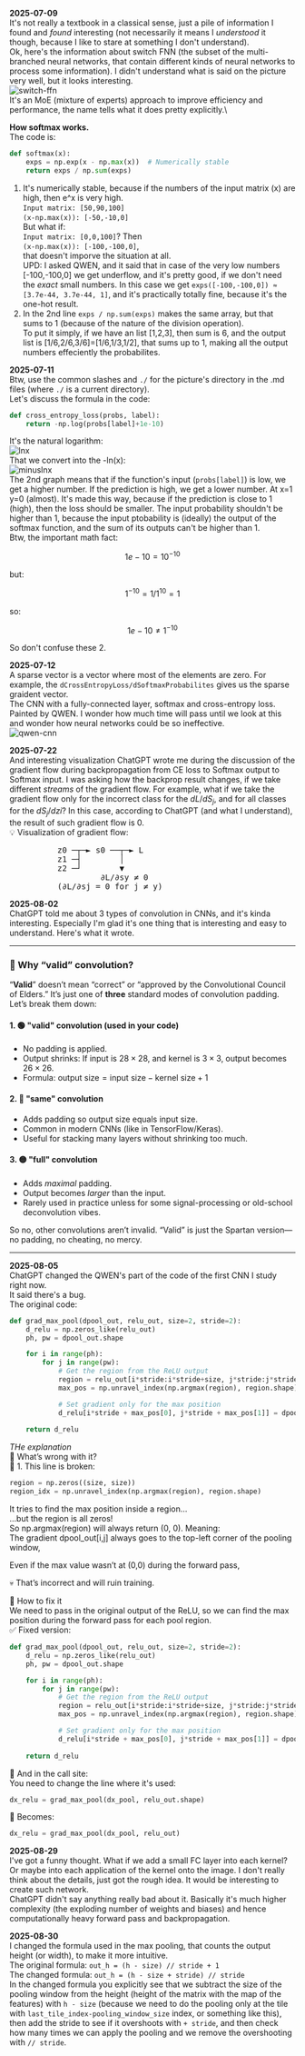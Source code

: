 **2025-07-09**\
It's not really a textbook in a classical sense, just a pile of information I found and *found* interesting (not necessarily it means I *understood* it though, because I like to stare at something I don't understand).\
Ok, here's the information about switch FNN (the subset of the multi-branched neural networks, that contain different kinds of neural networks to process some information). I didn't understand what is said on the picture very well, but it looks interesting.\
![switch-ffn](./ml_diary_pictures/switch-ffn.png)\
It's an MoE (mixture of experts) approach to improve efficiency and performance, the name tells what it does pretty explicitly.\

**How softmax works.**\
The code is:
```Python
def softmax(x):
    exps = np.exp(x - np.max(x))  # Numerically stable
    return exps / np.sum(exps)
```
1) It's numerically stable, because if the numbers of the input matrix (x) are high, then e^x is very high.\
`Input matrix: [50,90,100]`\
`(x-np.max(x)): [-50,-10,0]`\
But what if:\
`Input matrix: [0,0,100]`? Then\
`(x-np.max(x)): [-100,-100,0]`,\
that doesn't imporve the situation at all.\
UPD: I asked QWEN, and it said that in case of the very low numbers [-100,-100,0] we get underflow, and it's pretty good, if we don't need the *exact* small numbers. In this case we get `exps([-100,-100,0]) ≈ [3.7e-44, 3.7e-44, 1]`, and it's practically totally fine, because it's the one-hot result.
2) In the 2nd line `exps / np.sum(exps)` makes the same array, but that sums to 1 (because of the nature of the division operation).\
To put it simply, if we have an list [1,2,3], then sum is 6, and the output list is [1/6,2/6,3/6]=[1/6,1/3,1/2], that sums up to 1, making all the output numbers effeciently the probabilites.

**2025-07-11**\
Btw, use the common slashes and `./` for the picture's directory in the .md files (where `./` is a current directory).\
Let's discuss the formula in the code:
```Python
def cross_entropy_loss(probs, label):
    return -np.log(probs[label]+1e-10)
```
It's the natural logarithm:\
![lnx](./ml_diary_pictures/lnx.png)\
That we convert into the -ln(x):\
![minuslnx](./ml_diary_pictures/minuslnx.png)\
The 2nd graph means that if the function's input (`probs[label]`) is low, we get a higher number. If the prediction is high, we get a lower number. At x=1 y=0 (almost). It's made this way, because if the prediction is close to 1 (high), then the loss should be smaller. The input probability shouldn't be higher than 1, because the input ptobability is (ideally) the output of the softmax function, and the sum of its outputs can't be higher than 1.\
Btw, the important math fact:
```math
1e-10=10^{-10}
```
but:
```math
1^{-10}=1/{1^{10}}=1
```
so:
```math
1e-10≠1^{-10}
```
So don't confuse these 2.

**2025-07-12**\
A sparse vector is a vector where most of the elements are zero. For example, the `dCrossEntropyLoss/dSoftmaxProbabilites` gives us the sparse graident vector.\
The CNN with a fully-connected layer, softmax and cross-entropy loss. Painted by QWEN. I wonder how much time will pass until we look at this and wonder how neural networks could be so ineffective.\
![qwen-cnn](./ml_diary_pictures/qwen-cnn.png)

**2025-07-22**\
And interesting visualization ChatGPT wrote me during the discussion of the gradient flow during backpropagation from CE loss to Softmax output to Softmax input. I was asking how the backprop result changes, if we take different *streams* of the gradient flow. For example, what if we take the gradient flow only for the incorrect class for the $dL/dS_j$, and for all classes for the $dS_j/dzi$? In this case, according to ChatGPT (and what I understand), the result of such gradient flow is 0.\
💡 Visualization of gradient flow:
<pre>
          z0 ─┬─► s0 ──┬─► L
          z1 ─┤        │
          z2 ─┘        ▼
                   ∂L/∂sy ≠ 0
          (∂L/∂sj = 0 for j ≠ y)
</pre>

**2025-08-02**\
ChatGPT told me about 3 types of convolution in CNNs, and it's kinda interesting. Especially I'm glad it's one thing that is interesting and easy to understand. Here's what it wrote.

---
### 🧠 Why “valid” convolution?

“**Valid**” doesn’t mean “correct” or “approved by the Convolutional Council of Elders.” It’s just one of **three** standard modes of convolution padding. Let’s break them down:

#### 1. 🟢 **"valid" convolution** (used in your code)

* No padding is applied.
* Output shrinks:
  If input is $28 \times 28$, and kernel is $3 \times 3$, output becomes $26 \times 26$.
* Formula:
  $\text{output size} = \text{input size} - \text{kernel size} + 1$

#### 2. 🔵 **"same" convolution**

* Adds padding so output size equals input size.
* Common in modern CNNs (like in TensorFlow/Keras).
* Useful for stacking many layers without shrinking too much.

#### 3. 🟡 **"full" convolution**

* Adds *maximal* padding.
* Output becomes *larger* than the input.
* Rarely used in practice unless for some signal-processing or old-school deconvolution vibes.

So no, other convolutions aren’t invalid. “Valid” is just the Spartan version—no padding, no cheating, no mercy.

---

**2025-08-05**\
ChatGPT changed the QWEN's part of the code of the first CNN I study right now.\
It said there's a bug.\
The original code:
```Python
def grad_max_pool(dpool_out, relu_out, size=2, stride=2):
    d_relu = np.zeros_like(relu_out)
    ph, pw = dpool_out.shape

    for i in range(ph):
        for j in range(pw):
            # Get the region from the ReLU output
            region = relu_out[i*stride:i*stride+size, j*stride:j*stride+size]
            max_pos = np.unravel_index(np.argmax(region), region.shape)

            # Set gradient only for the max position
            d_relu[i*stride + max_pos[0], j*stride + max_pos[1]] = dpool_out[i, j]
    
    return d_relu
```
*THe explanation*\
🧨 What’s wrong with it?\
🔻 1. This line is broken:
```Python
region = np.zeros((size, size))
region_idx = np.unravel_index(np.argmax(region), region.shape)
```
It tries to find the max position inside a region…\
 …but the region is all zeros!\
So np.argmax(region) will always return (0, 0). Meaning:\
The gradient dpool_out[i,j] always goes to the top-left corner of the pooling window,

Even if the max value wasn’t at (0,0) during the forward pass,

💀 That’s incorrect and will ruin training.

🔧 How to fix it\
We need to pass in the original output of the ReLU, so we can find the max position during the forward pass for each pool region.\
✅ Fixed version:
```Python
def grad_max_pool(dpool_out, relu_out, size=2, stride=2):
    d_relu = np.zeros_like(relu_out)
    ph, pw = dpool_out.shape

    for i in range(ph):
        for j in range(pw):
            # Get the region from the ReLU output
            region = relu_out[i*stride:i*stride+size, j*stride:j*stride+size]
            max_pos = np.unravel_index(np.argmax(region), region.shape)

            # Set gradient only for the max position
            d_relu[i*stride + max_pos[0], j*stride + max_pos[1]] = dpool_out[i, j]
    
    return d_relu
```
🔄 And in the call site:\
You need to change the line where it's used:
```Python
dx_relu = grad_max_pool(dx_pool, relu_out.shape)
```
🔁 Becomes:
```Python
dx_relu = grad_max_pool(dx_pool, relu_out)
```

**2025-08-29**\
I've got a funny thought. What if we add a small FC layer into each kernel? Or maybe into each application of the kernel onto the image. I don't really think about the details, just got the rough idea. It would be interesting to create such network.\
ChatGPT didn't say anything really bad about it. Basically it's much higher complexity (the exploding number of weights and  biases) and hence computationally heavy forward pass and backpropagation.

**2025-08-30**\
I changed the formula used in the max pooling, that counts the output height (or width), to make it more intuitive.\
The original formula: `out_h = (h - size) // stride + 1`\
The changed formula: `out_h = (h - size + stride) // stride`\
In the changed formula you explicitly see that we subtract the size of the pooling window from the height (height of the matrix with the map of the features) with `h - size` (because we need to do the pooling only at the tile with `last_tile_index-pooling_window_size` index, or something like this), then add the stride to see if it overshoots with `+ stride`, and then check how many times we can apply the pooling and we remove the overshooting with `// stride`.

